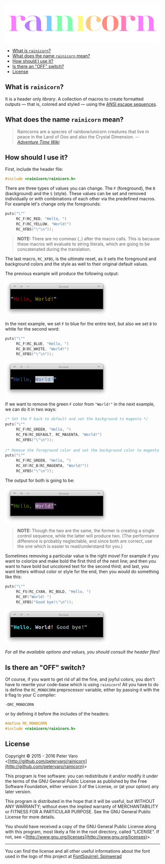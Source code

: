 ![rainicorn](img/logo.png?raw=true "logo")

- [What is `rainicorn`?](#what-is-rainicorn)
- [What does the name `rainicorn` mean?](#what-does-the-name-rainicorn-mean)
- [How should I use it?](#how-should-i-use-it)
- [Is there an "OFF" switch?](#is-there-an-off-switch)
- [License](#license)



What is `rainicorn`?
--------------------

It is a header only *library*. A collection of macros to create formatted
outputs &mdash; that is, colored and styled &mdash; using the [ANSI escape
sequences](https://en.wikipedia.org/wiki/ANSI_escape_code).



What does the name `rainicorn` mean?
------------------------------------

> Rainicorns are a species of rainbow/unicorn creatures that live in peace in
> the Land of Ooo and also the Crystal Dimension.
> *-- [Adventure Time Wiki](http://adventuretime.wikia.com/wiki/Rainicorns)*



How should I use it?
--------------------

First, include the header file:

```C
#include <rainicorn/rainicorn.h>
```

There are three types of values you can change. The `F` (foreground), the `B`
(background) and the `S` (style). These values can be set and removed
individually or with combinations of each other via the predefined macros. For
example let's change only the foregrounds:

```C
puts("\""
     RC_F(RC_RED, "Hello, ")
     RC_F(RC_YELLOW, "World!")
     RC_XFBS("\"\n"));
```

> **NOTE:** There are no commas (`,`) after the macro calls. This is because
> these macros will evaluate to string literals, which are going to be
> concatenated during the translation.

The last macro, `RC_XFBS`, is the *ultimate* reset, as it sets the foreground
and background colors and the style as well to their original default values.

The previous example will produce the following output:

![doc-01](img/doc-01.png?raw=true "doc-01-output")

In the next example, we set `F` to blue for the entire text, but also we set
`B` to white for the second word:

```C
puts("\""
     RC_F(RC_BLUE, "Hello, ")
     RC_B(RC_WHITE, "World!")
     RC_XFBS("\"\n"));
```

![doc-02](img/doc-02.png?raw=true "doc-02-output")

If we want to remove the green `F` color from `"World!"` in the next example,
we can do it in two ways:

```C
/* Set the F back to default and set the background to magenta */
puts("\""
     RC_F(RC_GREEN, "Hello, ")
     RC_FB(RC_DEFAULT, RC_MAGENTA, "World!")
     RC_XFBS("\"\n"));

/* Remove the foreground color and set the background color to magenta */
puts("\""
     RC_F(RC_GREEN, "Hello, ")
     RC_XF(RC_B(RC_MAGENTA, "World!"))
     RC_XFBS("\"\n"));
```

The output for both is going to be:

![doc-03](img/doc-03.png?raw=true "doc-03-output")

> **NOTE:** Though the two are the same, the former is creating a single
> control sequence, while the latter will produce two. (The performance
> difference is probably neglectable, and since both are correct, use the one
> which is easier to read/understand for you.)

Sometimes removing a particular value is the right move! For example if you want
to colorize and make bold the first third of the next line; and then you want to
have bold but uncolored text for the second third; and last, you want letters
without color or style for the end, then you would do something like this:

```C
puts("\""
     RC_FS(RC_CYAN, RC_BOLD, "Hello, ")
     RC_XF("World! ")
     RC_XFBS("Good bye!\"\n"));
```

![doc-04](img/doc-04.png?raw=true "doc-04-output")

*For all the available options and values, you should consult the header files!*



Is there an "OFF" switch?
-------------------------

Of course, if you want to get rid of all the fine, and joyful colors, you don't
have to rewrite your code-base which is using `rainicorn`! All you have to do is
define the `RC_MONOCORN` preprocessor variable, either by passing it with the
`D` flag to your C compiler:

```
-DRC_MONOCORN
```

or by defining it before the includes of the headers:

```C
#define MC_MONOCORN
#include <rainicorn/rainicorn.h>
```



License
-------

Copyright &copy; 2015 - 2016 Peter Varo
&lt;[http://github.com/petervaro/rainicorn](http://github.com/petervaro/rainicorn)&gt;

This program is free software: you can redistribute it
and/or modify it under the terms of the GNU General
Public License as published by the Free Software
Foundation, either version 3 of the License, or (at your
option) any later version.

This program is distributed in the hope that it will be
useful, but WITHOUT ANY WARRANTY; without even the
implied warranty of MERCHANTABILITY or FITNESS FOR A
PARTICULAR PURPOSE. See the GNU General Public License
for more details.

You should have received a copy of the GNU General Public
License along with this program, most likely a file in
the root directory, called "LICENSE". If not, see
&lt;[http://www.gnu.org/licenses](http://www.gnu.org/licenses)&gt;.

---

You can find the license and all other useful informations about the font used
in the logo of this project at
[FontSquirrel: Spinwerad](http://www.fontsquirrel.com/fonts/spinwerad)
